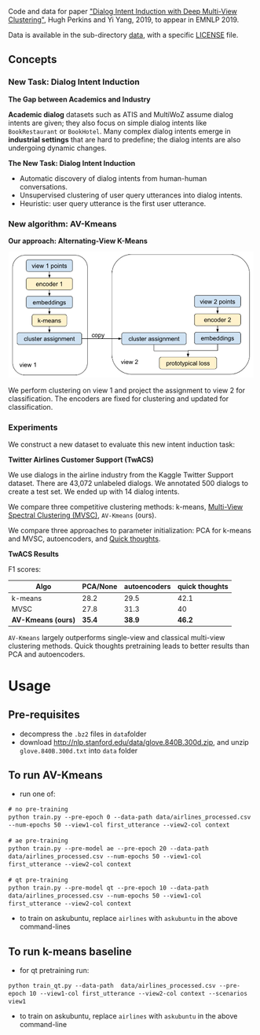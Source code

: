 Code and data for paper ["Dialog Intent Induction with Deep Multi-View Clustering"](https://arxiv.org/abs/1908.11487), Hugh Perkins and Yi Yang, 2019, to appear in EMNLP 2019.

Data is available in the sub-directory [data](data), with a specific [LICENSE](data/LICENSE) file.

## Concepts

### New Task: Dialog Intent Induction

**The Gap between Academics and Industry**

**Academic dialog** datasets such as ATIS and MultiWoZ assume dialog intents are given; they also focus on simple dialog intents like `BookRestaurant` or `BookHotel`.
Many complex dialog intents emerge in **industrial settings** that are hard to predefine; the dialog intents are also undergoing dynamic changes.

**The New Task: Dialog Intent Induction**

- Automatic discovery of dialog intents from human-human conversations.
- Unsupervised clustering of user query utterances into dialog intents.
- Heuristic: user query utterance is the first user utterance.

### New algorithm: AV-Kmeans

**Our approach: Alternating-View K-Means**

<img src="images/avkmeans_graph.png" width="500" />

We perform clustering on view 1 and project the assignment to view 2 for classification. The encoders are fixed for clustering and updated for classification.

### Experiments

We construct a new dataset to evaluate this new intent induction task:

**Twitter Airlines Customer Support (TwACS)**

We use dialogs in the airline industry from the Kaggle Twitter Support dataset. There are 43,072 unlabeled dialogs. We annotated 500 dialogs to create a test set. We ended up with 14 dialog intents.

We compare three competitive clustering methods: k-means, [Multi-View Spectral Clustering (MVSC)](https://github.com/mariceli3/multiview), `AV-Kmeans` (ours).

We compare three approaches to parameter initialization: PCA for k-means and MVSC, autoencoders, and [Quick thoughts](https://arxiv.org/pdf/1803.02893.pdf).

**TwACS Results**

F1 scores:

|Algo   | PCA/None | autoencoders | quick thoughts |
|------|----------|--------------|----------------|
|k-means| 28.2 | 29.5 | 42.1|
|MVSC| 27.8 | 31.3 | 40 |
|**AV-Kmeans (ours)** | **35.4** | **38.9** | **46.2** |

`AV-Kmeans` largely outperforms single-view and classical multi-view clustering methods. Quick thoughts pretraining leads to better results than PCA and autoencoders.

# Usage

## Pre-requisites

- decompress the `.bz2` files in `data`folder
- download http://nlp.stanford.edu/data/glove.840B.300d.zip, and unzip `glove.840B.300d.txt` into `data` folder

## To run AV-Kmeans

- run one of:
```
# no pre-training
python train.py --pre-epoch 0 --data-path data/airlines_processed.csv --num-epochs 50 --view1-col first_utterance --view2-col context

# ae pre-training
python train.py --pre-model ae --pre-epoch 20 --data-path data/airlines_processed.csv --num-epochs 50 --view1-col first_utterance --view2-col context

# qt pre-training
python train.py --pre-model qt --pre-epoch 10 --data-path data/airlines_processed.csv --num-epochs 50 --view1-col first_utterance --view2-col context
```
- to train on askubuntu, replace `airlines` with `askubuntu` in the above command-lines

## To run k-means baseline

- for qt pretraining run:
```
python train_qt.py --data-path  data/airlines_processed.csv --pre-epoch 10 --view1-col first_utterance --view2-col context --scenarios view1
```
- to train on askubuntu, replace `airlines` with `askubuntu` in the above command-line

